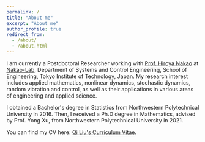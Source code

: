 ```yaml
---
permalink: /
title: "About me"
excerpt: "About me"
author_profile: true
redirect_from: 
  - /about/
  - /about.html
---
```


I am currently a Postdoctoral Researcher working with [Prof. Hiroya Nakao](http://www.k.mei.titech.ac.jp/members_personal/nakao/index-e.html) at [Nakao-Lab](http://www.k.mei.titech.ac.jp/), Department of Systems and Control Engineering, School of Engineering, Tokyo Institute of Technology, Japan. My research interest includes applied mathematics, nonlinear dynamics, stochastic dynamics, random vibration and control, as well as their applications in various areas of engineering and applied science.

I obtained a Bachelor's degree in Statistics from Northwestern Polytechnical University in 2016. Then, I received a Ph.D degree in Mathematics, advised by Prof. Yong Xu, from Northwestern Polytechnical University in 2021.

You can find my CV here: [Qi Liu's Curriculum Vitae](../assets/Curriculum_Vitae.pdf).
